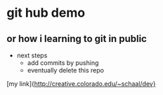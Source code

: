 # git hub demo
## or how i learning to git in public
* next steps
  * add commits by pushing
  * eventually delete this repo

[my link]{http://creative.colorado.edu/~schaal/dev}
